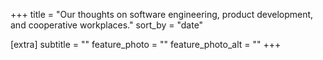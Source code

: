 +++
title = "Our thoughts on software engineering, product development, and cooperative workplaces."
sort_by = "date"

[extra]
subtitle = ""
feature_photo = ""
feature_photo_alt = ""
+++
